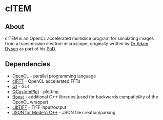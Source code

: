 # clTEM
## About
clTEM is an OpenCL accelerated multislice program for simulating images from a transmission electron microscope, originally written by [Dr Adam Dyson](https://github.com/ADyson) as part of his [PhD](http://wrap.warwick.ac.uk/72953/).

## Dependencies

 - [OpenCL](https://www.khronos.org/opencl/) - parallel programming language
 - [clFFT](https://github.com/clMathLibraries/clFFT) - OpenCL accelerated FFTs
 - [Qt](http://www.qt.io/) - GUI
 - [QCustomPlot](http://qcustomplot.com/) - plotting
 - [Boost](https://www.boost.org/) - additional C++ libraries (used for backwards compatibility of the OpenCL wrapper)
 - [LibTIFF](http://simplesystems.org/libtiff/) - TIFF input/output
 - [JSON for Modern C++](https://github.com/nlohmann/json) - JSON file creation/parsing